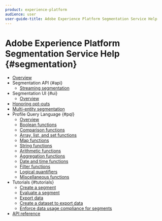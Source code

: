 ```yaml
---
product: experience-platform
audience: user
user-guide-title: Adobe Experience Platform Segmentation Service Help
---
```


# Adobe Experience Platform Segmentation Service Help {#segmentation}

- [Overview](home.md)
- Segmentation API {#api}
    - [Streaming segmentation](api/streaming-segmentation.md)
- Segmentation UI {#ui}
    - [Overview](ui/overview.md)
- [Honoring opt-outs](honoring-opt-outs.md)
- [Multi-entity segmentation](multi-entity-segmentation.md)
- Profile Query Language {#pql}
    - [Overview](pql/overview.md)
    - [Boolean functions](pql/boolean-functions.md)
    - [Comparison functions](pql/comparison-functions.md)
    - [Array, list, and set functions](pql/array-functions.md)
    - [Map functions](pql/map-functions.md)
    - [String functions](pql/string-functions.md)
    - [Arithmetic functions](pql/arithmetic-functions.md)
    - [Aggregation functions](pql/aggregation-functions.md)
    - [Date and time functions](pql/datetime-functions.md)
    - [Filter functions](pql/filter-functions.md)
    - [Logical quantifiers](pql/logical-quantifiers.md)
    - [Miscellaneous functions](pql/misc-functions.md)
- Tutorials {#tutorials}
    - [Create a segment](tutorials/create-a-segment.md)
    - [Evaluate a segment](tutorials/evaluate-a-segment.md)
    - [Export data](tutorials/export-data.md)
    - [Create a dataset to export data](tutorials/create-dataset-export-segment.md)
    - [Enforce data usage compliance for segments](tutorials/governance.md)
- [API reference](https://www.adobe.io/apis/experienceplatform/home/api-reference.html#!acpdr/swagger-specs/segmentation.yaml)